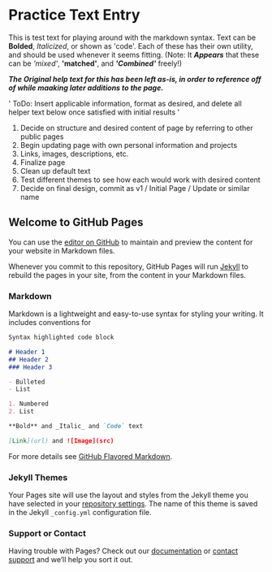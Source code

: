 # Practice Text Entry 

This is test text for playing around with the markdown syntax. Text can be **Bolded**, _Italicized_, or shown as 'code'. Each of these has their own utility, and should be used whenever it seems fitting. (Note: It _**Appears**_ that these can be _'mixed'_, **'matched'**, and _**'Combined'**_ freely!)

_**The Original help text for this has been left as-is, in order to reference off of while maaking later additions to the page.**_

' ToDo: Insert applicable information, format as desired, and delete all helper text below once satisfied with initial results '
1. Decide on structure and desired content of page by referring to other public pages
1. Begin updating page with own personal information and projects 
  1. Links, images, descriptions, etc.
1. Finalize page
  1. Clean up default text 
  1. Test different themes to see how each would work with desired content
  1. Decide on final design, commit as v1 / Initial Page / <date> Update or similar name


## Welcome to GitHub Pages

You can use the [editor on GitHub](https://github.com/seanotoole03/seanotoole03.github.io/edit/master/index.md) to maintain and preview the content for your website in Markdown files.

Whenever you commit to this repository, GitHub Pages will run [Jekyll](https://jekyllrb.com/) to rebuild the pages in your site, from the content in your Markdown files.

### Markdown

Markdown is a lightweight and easy-to-use syntax for styling your writing. It includes conventions for

```markdown
Syntax highlighted code block

# Header 1
## Header 2
### Header 3

- Bulleted
- List

1. Numbered
2. List

**Bold** and _Italic_ and `Code` text

[Link](url) and ![Image](src)
```

For more details see [GitHub Flavored Markdown](https://guides.github.com/features/mastering-markdown/).

### Jekyll Themes

Your Pages site will use the layout and styles from the Jekyll theme you have selected in your [repository settings](https://github.com/seanotoole03/seanotoole03.github.io/settings). The name of this theme is saved in the Jekyll `_config.yml` configuration file.

### Support or Contact

Having trouble with Pages? Check out our [documentation](https://help.github.com/categories/github-pages-basics/) or [contact support](https://github.com/contact) and we’ll help you sort it out.
